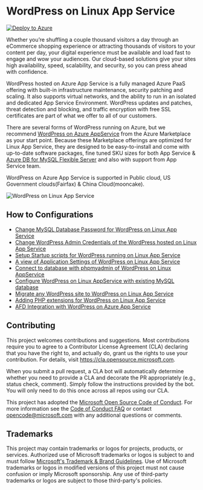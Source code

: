 # WordPress on Linux App Service

[![Deploy to Azure](https://aka.ms/deploytoazurebutton)](https%3A%2F%2Fms.portal.azure.com%2F%23create%2FWordPress.WordPress)

Whether you’re shuffling a couple thousand visitors a day through an eCommerce shopping experience or attracting thousands of visitors to your content per day, your digital experience must be available and load fast to engage and wow your audiences. Our cloud-based solutions give your sites high availability, speed, scalability, and security, so you can press ahead with confidence.

WordPress hosted on Azure App Service is a fully managed Azure PaaS offering with built-in infrastructure maintenance, security patching and scaling. It also supports virtual networks, and the ability to run in an isolated and dedicated App Service Environment. WordPress updates and patches, threat detection and blocking, and traffic encryption with free SSL certificates are part of what we offer to all of our customers.

There are several forms of WordPress running on Azure, but we recommend [WordPress on Azure AppService](https://aka.ms/linux-wordpress) from the Azure Marketplace as your start point. Because these Marketplace offerings are optimized for Linux App Service, they are designed to be easy-to-install and come with up-to-date software packages, fine tuned SKU sizes for both App Service & [Azure DB for MySQL Flexible Server](https://learn.microsoft.com/en-us/azure/mysql/flexible-server/overview) and also with support from App Service team.

WordPress on Azure App Service is supported in Public cloud, US Government clouds(Fairfax) & China Cloud(mooncake).

![WordPress on Linux App Service](https://user-images.githubusercontent.com/15884692/204471285-0350cf5e-4bd3-45c7-a5e0-9234fac9a785.png)

## How to Configurations

* [Change MySQL Database Password for WordPress on Linux App Service](./WordPress/changing_mysql_database_password.md)
* [Change WordPress Admin Credentials of the WordPress hosted on Linux App Service](./WordPress/changing_wordpress_admin_credentials.md)
* [Setup Startup scripts for WordPress running on Linux App Service](./WordPress/running_post_startup_scripts.md)
* [A view of Application Settings of WordPress on Linux App Service](./WordPress/wordpress_application_settings.md)
* [Connect to database with phpmyadmin of WordPress on Linux AppService](./WordPress/wordpress_phpmyadmin.md)
* [Configure WordPress on Linux AppService with existing MySQL database](./WordPress/using_an_existing_mysql_database.md)
* [Migrate any WordPress site to WordPress on Linux App Service](./WordPress/wordpress_migration_linux_appservices.md)
* [Adding PHP extensions for WordPress on Linux App Service](./WordPress/wordpress_adding_php_extensions.md)
* [AFD Integration with WordPress on Azure App Service](./WordPress/Configuring%20AFD%20with%20your%20WordPress%20site.md)

## Contributing

This project welcomes contributions and suggestions.  Most contributions require you to agree to a
Contributor License Agreement (CLA) declaring that you have the right to, and actually do, grant us
the rights to use your contribution. For details, visit <https://cla.opensource.microsoft.com>.

When you submit a pull request, a CLA bot will automatically determine whether you need to provide
a CLA and decorate the PR appropriately (e.g., status check, comment). Simply follow the instructions
provided by the bot. You will only need to do this once across all repos using our CLA.

This project has adopted the [Microsoft Open Source Code of Conduct](https://opensource.microsoft.com/codeofconduct/).
For more information see the [Code of Conduct FAQ](https://opensource.microsoft.com/codeofconduct/faq/) or
contact [opencode@microsoft.com](mailto:opencode@microsoft.com) with any additional questions or comments.

## Trademarks

This project may contain trademarks or logos for projects, products, or services. Authorized use of Microsoft trademarks or logos is subject to and must follow [Microsoft's Trademark & Brand Guidelines](https://www.microsoft.com/en-us/legal/intellectualproperty/trademarks/usage/general).
Use of Microsoft trademarks or logos in modified versions of this project must not cause confusion or imply Microsoft sponsorship.
Any use of third-party trademarks or logos are subject to those third-party's policies.
